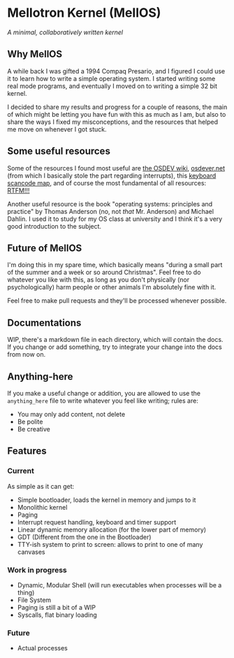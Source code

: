 # Mellotron Kernel (MellOS)
*A minimal, collaboratively written kernel* 
## Why MellOS
A while back I was gifted a 1994 Compaq Presario, and I figured I could use it to learn how to write a simple operating system. I started writing some real mode programs, and eventually I moved on to writing a simple 32 bit kernel. 

I decided to share my results and progress for a couple of reasons, the main of which might be letting you have fun with this as much as I am, but also to share the ways I fixed my misconceptions, and the resources that helped me move on whenever I got stuck.

## Some useful resources
Some of the resources I found most useful are [the OSDEV wiki](https://wiki.osdev.org/Main_Page), [osdever.net](http://www.osdever.net/tutorials/) (from which I basically stole the part regarding interrupts), this [keyboard scancode map](https://www.win.tue.nl/~aeb/linux/kbd/scancodes-1.html), and of course the most fundamental of all resources: [RTFM!!!](https://software.intel.com/content/www/us/en/develop/download/intel-64-and-ia-32-architectures-sdm-combined-volumes-3a-3b-3c-and-3d-system-programming-guide.html)

Another useful resource is the book "operating systems: principles and practice" by Thomas Anderson (no, not *that* Mr. Anderson) and Michael Dahlin. I used it to study for my OS class at university and I think it's a very good introduction to the subject.

## Future of MellOS
I'm doing this in my spare time, which basically means "during a small part of the summer and a week or so around Christmas". Feel free to do whatever you like with this, as long as you don't physically (nor psychologically) harm people or other animals I'm absolutely fine with it.

Feel free to make pull requests and they'll be processed whenever possible.

## Documentations
WIP, there's a markdown file in each directory, which will contain the docs. If you change or add something, try to integrate your change into the docs from now on. 

## Anything-here
If you make a useful change or addition, you are allowed to use the `anything_here` file to write whatever you feel like writing; rules are: 

- You may only add content, not delete
- Be polite
- Be creative

## Features
### Current
As simple as it can get:

- Simple bootloader, loads the kernel in memory and jumps to it
- Monolithic kernel
- Paging
- Interrupt request handling, keyboard and timer support
- Linear dynamic memory allocation (for the lower part of memory)
- GDT (Different from the one in the Bootloader)
- TTY-ish system to print to screen: allows to print to one of many canvases

### Work in progress
- Dynamic, Modular Shell (will run executables when processes will be a thing)
- File System
- Paging is still a bit of a WIP
- Syscalls, flat binary loading

### Future
- Actual processes


